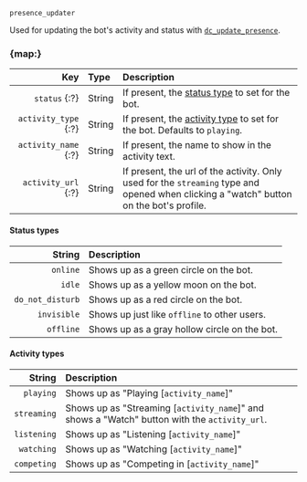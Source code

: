 `presence_updater`

Used for updating the bot's activity and status with [`dc_update_presence`](/functions/update-presence.md).


### {map:}

|                  Key | Type   | Description                                                                                                                             |
|---------------------:|:-------|:----------------------------------------------------------------------------------------------------------------------------------------|
|        `status` {:?} | String | If present, the [status type](#status-types) to set for the bot.                                                                        |
| `activity_type` {:?} | String | If present, the [activity type](#activity-types) to set for the bot. Defaults to `playing`.                                             |
| `activity_name` {:?} | String | If present, the name to show in the activity text.                                                                                      |
|  `activity_url` {:?} | String | If present, the url of the activity. Only used for the `streaming` type and opened when clicking a "watch" button on the bot's profile. |

#### Status types

|           String | Description                                  |
|-----------------:|:---------------------------------------------|
|         `online` | Shows up as a green circle on the bot.       |
|           `idle` | Shows up as a yellow moon on the bot.        |
| `do_not_disturb` | Shows up as a red circle on the bot.         |
|      `invisible` | Shows up just like `offline` to other users. |
|        `offline` | Shows up as a gray hollow circle on the bot. |

#### Activity types

|      String | Description                                                                                     |
|------------:|:------------------------------------------------------------------------------------------------|
|   `playing` | Shows up as "Playing \[`activity_name`\]"                                                       |
| `streaming` | Shows up as "Streaming \[`activity_name`\]" and shows a "Watch" button with the `activity_url`. |
| `listening` | Shows up as "Listening \[`activity_name`\]"                                                     |
|  `watching` | Shows up as "Watching \[`activity_name`\]"                                                      |
| `competing` | Shows up as "Competing in \[`activity_name`\]"                                                  |